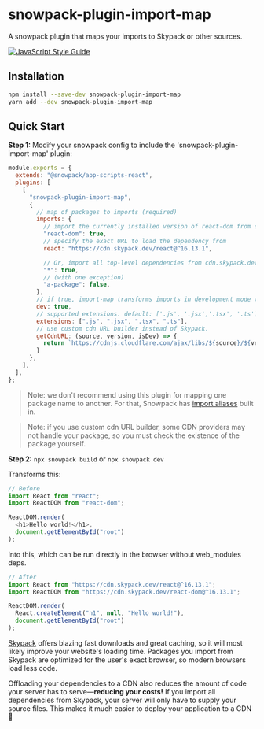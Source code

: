 # snowpack-plugin-import-map

A snowpack plugin that maps your imports to Skypack or other sources.

[![JavaScript Style Guide](https://cdn.rawgit.com/standard/standard/master/badge.svg)](https://github.com/standard/standard)

## Installation

```bash
npm install --save-dev snowpack-plugin-import-map
yarn add --dev snowpack-plugin-import-map
```

## Quick Start

**Step 1:** Modify your snowpack config to include the 'snowpack-plugin-import-map' plugin:

```js
module.exports = {
  extends: "@snowpack/app-scripts-react",
  plugins: [
    [
      "snowpack-plugin-import-map",
      {
        // map of packages to imports (required)
        imports: {
          // import the currently installed version of react-dom from cdn.skypack.dev
          "react-dom": true,
          // specify the exact URL to load the dependency from
          react: "https://cdn.skypack.dev/react@^16.13.1",

          // Or, import all top-level dependencies from cdn.skypack.dev
          "*": true,
          // (with one exception)
          "a-package": false,
        },
        // if true, import-map transforms imports in development mode too. default: false.
        dev: true,
        // supported extensions. default: ['.js', '.jsx','.tsx', '.ts']
        extensions: [".js", ".jsx", ".tsx", ".ts"],
        // use custom cdn URL builder instead of Skypack.
        getCdnURL: (source, version, isDev) => {
          return `https://cdnjs.cloudflare.com/ajax/libs/${source}/${version.replace(/[^\d.]/g, '')}/umd/${source}.production${isDev ? ".min" : ""}.js`
        }
      },
    ],
  ],
};
```

> Note: we don't recommend using this plugin for mapping one package name to another.
> For that, Snowpack has [import aliases](https://www.snowpack.dev/#import-aliases)
> built in.

> Note: if you use custom cdn URL builder, some CDN providers may not handle
> your package, so you must check the existence of the package yourself.

**Step 2:** `npx snowpack build` or `npx snowpack dev`

Transforms this:

```js
// Before
import React from "react";
import ReactDOM from "react-dom";

ReactDOM.render(
  <h1>Hello world!</h1>,
  document.getElementById("root")
);
```

Into this, which can be run directly in the browser without web_modules deps.

```js
// After
import React from "https://cdn.skypack.dev/react@^16.13.1";
import ReactDOM from "https://cdn.skypack.dev/react-dom@^16.13.1";

ReactDOM.render(
  React.createElement("h1", null, "Hello world!"),
  document.getElementById("root")
);
```

[Skypack](https://www.skypack.dev/) offers blazing fast downloads and
great caching, so it will most likely improve your website's loading
time. Packages you import from Skypack are optimized for the
user's exact browser, so modern browsers load less code.

Offloading your dependencies to a CDN also reduces the amount of code
your server has to serve—**reducing your costs!** If you import all
dependencies from Skypack, your server will only have to supply
your source files. This makes it much easier to deploy your application
to a CDN 🎉
